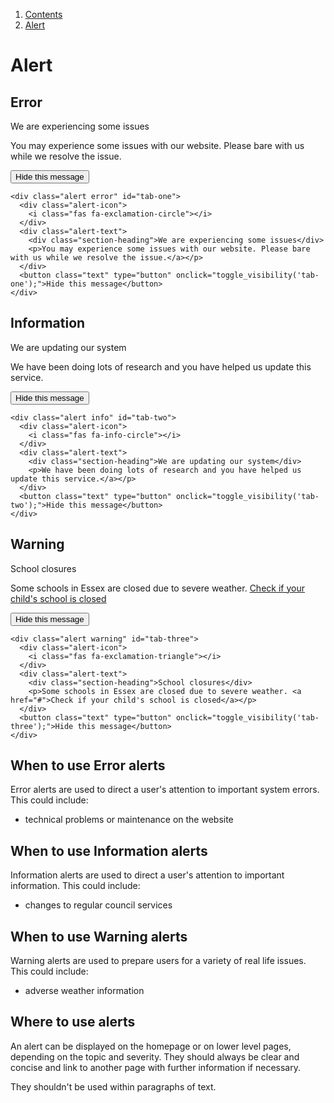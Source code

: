 1.  [Contents](/docs/core/design/overview)
2.  [Alert](#)


# Alert

## Error

<div class="alert error" id="tab-one">
  <div class="alert-icon">
    <i class="fas fa-exclamation-circle"></i>
  </div>
  <div class="alert-text">
    <div class="section-heading">We are experiencing some issues</div>
    <p>You may experience some issues with our website. Please bare with us while we resolve the issue.</a></p>
  </div>
  <button class="text" type="button" onclick="toggle_visibility('tab-one');">Hide this message</button>
</div>

    <div class="alert error" id="tab-one">
      <div class="alert-icon">
        <i class="fas fa-exclamation-circle"></i>
      </div>
      <div class="alert-text">
        <div class="section-heading">We are experiencing some issues</div>
        <p>You may experience some issues with our website. Please bare with us while we resolve the issue.</a></p>
      </div>
      <button class="text" type="button" onclick="toggle_visibility('tab-one');">Hide this message</button>
    </div>

## Information

<div class="alert info" id="tab-two">
  <div class="alert-icon">
    <i class="fas fa-info-circle"></i>
  </div>
  <div class="alert-text">
    <div class="section-heading">We are updating our system</div>
    <p>We have been doing lots of research and you have helped us update this service.</a></p>
  </div>
  <button class="text" type="button" onclick="toggle_visibility('tab-two');">Hide this message</button>
</div>

    <div class="alert info" id="tab-two">
      <div class="alert-icon">
        <i class="fas fa-info-circle"></i>
      </div>
      <div class="alert-text">
        <div class="section-heading">We are updating our system</div>
        <p>We have been doing lots of research and you have helped us update this service.</a></p>
      </div>
      <button class="text" type="button" onclick="toggle_visibility('tab-two');">Hide this message</button>
    </div>

## Warning

<div class="alert warning" id="tab-three">
  <div class="alert-icon">
    <i class="fas fa-exclamation-triangle"></i>
  </div>
  <div class="alert-text">
    <div class="section-heading">School closures</div>
    <p>Some schools in Essex are closed due to severe weather. <a href="#">Check if your child's school is closed</a></p>
  </div>
  <button class="text" type="button" onclick="toggle_visibility('tab-three');">Hide this message</button>
</div>

    <div class="alert warning" id="tab-three">
      <div class="alert-icon">
        <i class="fas fa-exclamation-triangle"></i>
      </div>
      <div class="alert-text">
        <div class="section-heading">School closures</div>
        <p>Some schools in Essex are closed due to severe weather. <a href="#">Check if your child's school is closed</a></p>
      </div>
      <button class="text" type="button" onclick="toggle_visibility('tab-three');">Hide this message</button>
    </div>


## When to use Error alerts

Error alerts are used to direct a user's attention to important system errors. This could include:
<ul>
  <li>technical problems or maintenance on the website</li>
</ul>


## When to use Information alerts

Information alerts are used to direct a user's attention to important information. This could include:
<ul>
  <li>changes to regular council services</li>
</ul>


## When to use Warning alerts

Warning alerts are used to prepare users for a variety of real life issues. This could include:
<ul>
  <li>adverse weather information</li>
</ul>

## Where to use alerts

An alert can be displayed on the homepage or on lower level pages, depending on the topic and severity. They should always be clear and concise and link to another page with further information if necessary.

They shouldn't be used within paragraphs of text.